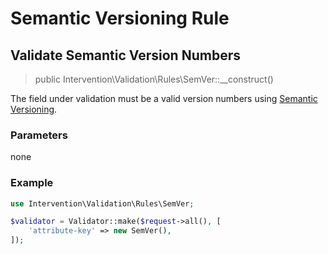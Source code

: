 # Semantic Versioning Rule
## Validate Semantic Version Numbers

> public Intervention\Validation\Rules\SemVer::__construct()

The field under validation must be a valid version numbers using [Semantic Versioning](https://semver.org/).

### Parameters

none

### Example

```php
use Intervention\Validation\Rules\SemVer;

$validator = Validator::make($request->all(), [
    'attribute-key' => new SemVer(),
]);
```
